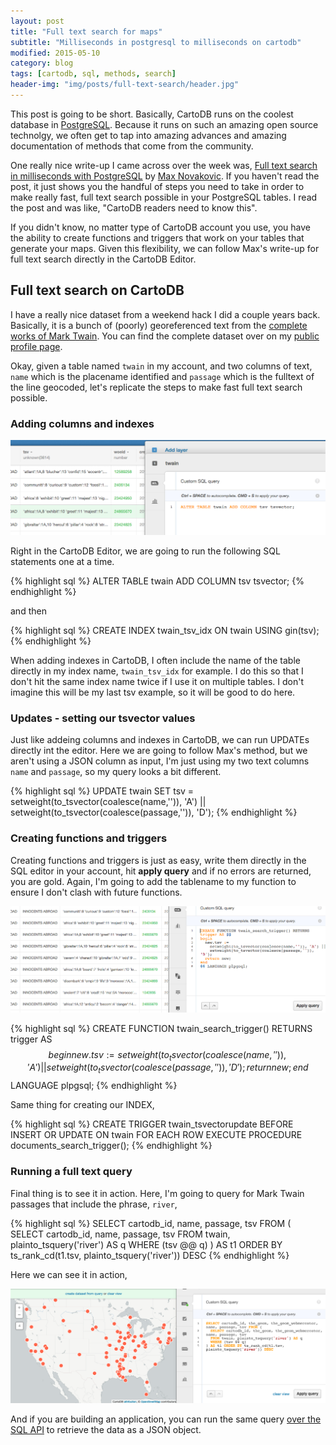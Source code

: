 ```yaml
---
layout: post
title: "Full text search for maps"
subtitle: "Milliseconds in postgresql to milliseconds on cartodb"
modified: 2015-05-10
category: blog
tags: [cartodb, sql, methods, search]
header-img: "img/posts/full-text-search/header.jpg"
---
```


This post is going to be short. Basically, CartoDB runs on the coolest database in [PostgreSQL](http://www.postgresql.org/). Because it runs on such an amazing open source technolgy, we often get to tap into amazing advances and amazing documentation of methods that come from the community. 

One really nice write-up I came across over the week was, [Full text search in milliseconds with PostgreSQL](https://blog.lateral.io/2015/05/full-text-search-in-milliseconds-with-postgresql/) by [Max Novakovic](https://twitter.com/maxnovakovic). If you haven't read the post, it just shows you the handful of steps you need to take in order to make really fast, full text search possible in your PostgreSQL tables. I read the post and was like, "CartoDB readers need to know this". 

If you didn't know, no matter type of CartoDB account you use, you have the ability to create functions and triggers that work on your tables that generate your maps. Given this flexibility, we can follow Max's write-up for full text search directly in the CartoDB Editor. 

## Full text search on CartoDB

I have a really nice dataset from a weekend hack I did a couple years back. Basically, it is a bunch of (poorly) georeferenced text from the [complete works of Mark Twain](http://andrewxhill.com/blog/2014/01/26/Mapping-the-world-of-Mark-Twain/). You can find the complete dataset over on my [public profile page](https://team.cartodb.com/u/andrew/tables/twain/public).

Okay, given a table named ```twain``` in my account, and two columns of text, ```name``` which is the placename identified and ```passage``` which is the fulltext of the line geocoded, let's replicate the steps to make fast full text search possible.

### Adding columns and indexes

![add column](/img/posts/full-text-search/add-column.png)

Right in the CartoDB Editor, we are going to run the following SQL statements one at a time.

{% highlight sql %}
ALTER TABLE twain ADD COLUMN tsv tsvector;
{% endhighlight %}

and then

{% highlight sql %}
CREATE INDEX twain_tsv_idx ON twain USING gin(tsv);
{% endhighlight %}

When adding indexes in CartoDB, I often include the name of the table directly in my index name, ```twain_tsv_idx``` for example. I do this so that I don't hit the same index name twice if I use it on multiple tables. I don't imagine this will be my last tsv example, so it will be good to do here.

### Updates - setting our tsvector values

Just like addeing columns and indexes in CartoDB, we can run UPDATEs directly int the editor. Here we are going to follow Max's method, but we aren't using a JSON column as input, I'm just using my two text columns ```name``` and ```passage```, so my query looks a bit different.


{% highlight sql %}
UPDATE twain SET 
  tsv =
   setweight(to_tsvector(coalesce(name,'')), 'A') || 
   setweight(to_tsvector(coalesce(passage,'')), 'D');
{% endhighlight %}



### Creating functions and triggers

Creating functions and triggers is just as easy, write them directly in the SQL editor in your account, hit **apply query** and if no errors are returned, you are gold. Again, I'm going to add the tablename to my function to ensure I don't clash with future functions. 

![add column](/img/posts/full-text-search/add-function.png)

{% highlight sql %}
CREATE FUNCTION twain_search_trigger() RETURNS trigger AS $$
begin
  new.tsv :=
    setweight(to_tsvector(coalesce(name,'')), 'A') ||
    setweight(to_tsvector(coalesce(passage,'')), 'D');
  return new;
end
$$ LANGUAGE plpgsql;
{% endhighlight %}

Same thing for creating our INDEX,

{% highlight sql %}
CREATE TRIGGER twain_tsvectorupdate 
BEFORE INSERT OR UPDATE
ON twain FOR EACH ROW EXECUTE PROCEDURE documents_search_trigger();
{% endhighlight %}

### Running a full text query

Final thing is to see it in action. Here, I'm going to query for Mark Twain passages that include the phrase, ```river```,

{% highlight sql %}
SELECT cartodb_id, name, passage, tsv FROM (
  SELECT cartodb_id, name, passage, tsv
  FROM twain, plainto_tsquery('river') AS q
  WHERE (tsv @@ q)
) AS t1 ORDER BY ts_rank_cd(t1.tsv, plainto_tsquery('river')) DESC 
{% endhighlight %}

Here we can see it in action,

![add column](/img/posts/full-text-search/query.png)

And if you are building an application, you can run the same query [over the SQL API](http://andrew.cartodb.com/api/v2/sql?q=SELECT%20ST_X(the_geom)%20longitude,%20ST_Y(the_geom)%20latitude,%20cartodb_id,%20name,%20passage,%20tsv%20FROM%20(%20SELECT%20cartodb_id,%20the_geom,%20the_geom_webmercator,%20name,%20passage,%20tsv%20FROM%20twain,%20plainto_tsquery(%27river%27)%20AS%20q%20WHERE%20(tsv%20@@%20q)%20)%20AS%20t1%20ORDER%20BY%20ts_rank_cd(t1.tsv,%20plainto_tsquery(%27river%27))%20DESC%20LIMIT%2010) to retrieve the data as a JSON object.







